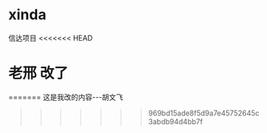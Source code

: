# xinda
信达项目
<<<<<<< HEAD
# 老邢 改了
=======
这是我改的内容---胡文飞
>>>>>>> 969bd15ade8f5d9a7e45752645c3abdb94d4bb7f
